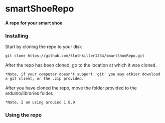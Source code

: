 # smartShoeRepo

#### A repo for your smart shoe

### Installing

  Start by cloning the repo to your disk

  ```
  git clone https://github.com/Slothkiller1234/smartShoeRepo.git
  ```
  
  After the repo has been cloned, go to the location at which it was cloned.
  
    *Note, if your computer doesn't support 'git' you may ethier download a git client, or the .zip provided.
  
  After you have cloned the repo, move the folder provided to the arduino/libraries folder.
  
	*Note, I am using arduino 1.8.9

### Using the repo